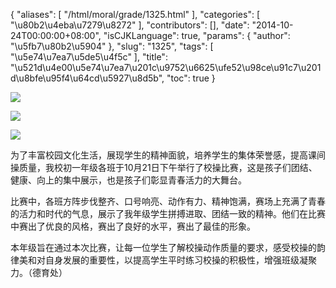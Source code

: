 {
    "aliases": [
        "/html/moral/grade/1325.html"
    ],
    "categories": [
        "\u80b2\u4eba\u7279\u8272"
    ],
    "contributors": [],
    "date": "2014-10-24T00:00:00+08:00",
    "isCJKLanguage": true,
    "params": {
        "author": "\u5fb7\u80b2\u5904"
    },
    "slug": "1325",
    "tags": [
        "\u5e74\u7ea7\u5de5\u4f5c"
    ],
    "title": "\u521d\u4e00\u5e74\u7ea7\u201c\u9752\u6625\ufe52\u98ce\u91c7\u201d\u8bfe\u95f4\u64cd\u5927\u8d5b",
    "toc": true
}

  





![](https://cdn.tfls.online/mirror/full/01bc21d42f445309b861ea33390250b6ac276530.jpg)




![](https://cdn.tfls.online/mirror/full/8e23825e2787319337e9107143d70a12659fd5c4.jpg)




![](https://cdn.tfls.online/mirror/full/139ecfe071a017d9c38481ab30985efcd53d05b9.jpg)




  





为了丰富校园文化生活，展现学生的精神面貌，培养学生的集体荣誉感，提高课间操质量，我校初一年级各班于10月21日下午举行了校操比赛，这是孩子们团结、健康、向上的集中展示，也是孩子们彰显青春活力的大舞台。




比赛中，各班方阵步伐整齐、口号响亮、动作有力、精神饱满，赛场上充满了青春的活力和时代的气息，展示了我年级学生拼搏进取、团结一致的精神。他们在比赛中赛出了优良的风格，赛出了良好的水平，赛出了最佳的形象。




本年级旨在通过本次比赛，让每一位学生了解校操动作质量的要求，感受校操的韵律美和对自身发展的重要性，以提高学生平时练习校操的积极性，增强班级凝聚力。（德育处）




  



